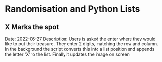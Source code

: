 # Randomisation and Python Lists

## X Marks the spot
  Date: 2022-06-27
  Description: Users is asked the enter where they would like to put their treasure. They enter 2 digits, matching the row and column.
  In the background the script converts this into a list position and appends the letter 'X' to the list. Finally it updates the 
  image on screen.
